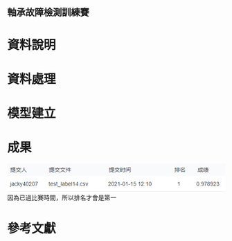 ## 軸承故障檢測訓練賽

# 資料說明
# 資料處理
# 模型建立
# 成果
![image](https://github.com/jacky40207/DC-data-challenge/blob/main/test%E6%88%90%E6%9E%9C.png)
因為已過比賽時間，所以排名才會是第一
# 參考文獻
